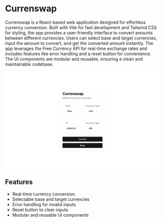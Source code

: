 # Currenswap

Currenswap is a React-based web application designed for effortless currency conversion. Built with Vite for fast development and Tailwind CSS for styling, the app provides a user-friendly interface to convert amounts between different currencies. Users can select base and target currencies, input the amount to convert, and get the converted amount instantly. The app leverages the Free Currency API for real-time exchange rates and includes features like error handling and a reset button for convenience. The UI components are modular and reusable, ensuring a clean and maintainable codebase.

![Currenswap Demo](./public/demo.png)

## Features
- Real-time currency conversion
- Selectable base and target currencies
- Error handling for invalid inputs
- Reset button to clear inputs
- Modular and reusable UI components